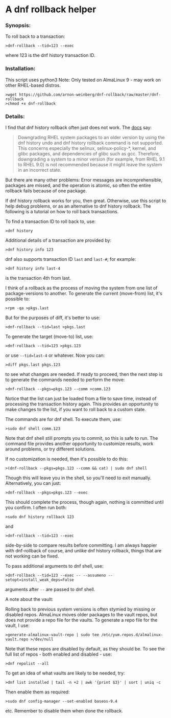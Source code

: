 # A dnf rollback helper

### Synopsis:

To roll back to a transaction:

`>dnf-rollback --tid=123 --exec`

where 123 is the dnf history transaction ID.

### Installation:

This script uses python3
Note: Only tested on AlmaLinux 9 - may work on other RHEL-based distros.

```
>wget https://github.com/arnon-weinberg/dnf-rollback/raw/master/dnf-rollback
>chmod +x dnf-rollback
```

### Details:

I find that dnf history rollback often just does not work. The [docs](https://docs.redhat.com/en/documentation/red_hat_enterprise_linux/9/html/managing_software_with_the_dnf_tool/assembly_handling-package-management-history_managing-software-with-the-dnf-tool#reverting-dnf-transactions_assembly_handling-package-management-history) say:

> Downgrading RHEL system packages to an older version by using the dnf history undo and dnf history rollback command is not supported. This concerns especially the selinux, selinux-policy-*, kernel, and glibc packages, and dependencies of glibc such as gcc. Therefore, downgrading a system to a minor version (for example, from RHEL 9.1 to RHEL 9.0) is not recommended because it might leave the system in an incorrect state.

But there are many other problems: Error messages are incomprehensible, packages are missed, and the operation is atomic, so often the entire rollback fails because of one package.

If dnf history rollback works for you, then great. Otherwise, use this script to help debug problems, or as an alternative to dnf history rollback. The following is a tutorial on how to roll back transactions.

To find a transaction ID to roll back to, use:

`>dnf history`

Additional details of a transaction are provided by:

`>dnf history info 123`

dnf also supports transaction ID `last` and `last-#`; for example:

`>dnf history info last-4`

is the transaction 4th from last.

I think of a rollback as the process of moving the system from one list of package-versions to another. To generate the current (move-from) list, it's possible to:

`>rpm -qa >pkgs.last`

But for the purposes of diff, it's better to use:

`>dnf-rollback --tid=last >pkgs.last`

To generate the target (move-to) list, use:

`>dnf-rollback --tid=123 >pkgs.123`

or use `--tid=last-4` or whatever. Now you can:

`>diff pkgs.last pkgs.123`

to see what changes are needed. If ready to proceed, then the next step is to generate the commands needed to perform the move:

`>dnf-rollback --pkgs=pkgs.123 --comm >comm.123`

Notice that the list can just be loaded from a file to save time, instead of processing the transaction history again. This provides an opportunity to make changes to the list, if you want to roll back to a custom state.

The commands are for dnf shell. To execute them, use:

`>sudo dnf shell comm.123`

Note that dnf shell still prompts you to commit, so this is safe to run. The command file provides another opportunity to customize results, work around problems, or try different solutions.

If no customization is needed, then it's possible to do this:

`>(dnf-rollback --pkgs=pkgs.123 --comm && cat) | sudo dnf shell`

Though this will leave you in the shell, so you'll need to exit manually. Alternatively, you can just:

`>dnf-rollback --pkgs=pkgs.123 --exec`

This should complete the process, though again, nothing is committed until you confirm. I often run both:

`>sudo dnf history rollback 123`

and

`>dnf-rollback --tid=123 --exec`

side-by-side to compare results before committing. I am always happier with dnf-rollback of course, and unlike dnf history rollback, things that are not working can be fixed.

To pass additional arguments to dnf shell, use:

`>dnf-rollback --tid=123 --exec -- --assumeno --setopt=install_weak_deps=False`

arguments after `--` are passed to dnf shell.

A note about the vault:

Rolling back to previous system versions is often stymied by missing or disabled repos. AlmaLinux moves older packages to the vault repos, but does not provide a repo file for the vaults. To generate a repo file for the vault, I use:

`>generate-almalinux-vault-repo | sudo tee /etc/yum.repos.d/almalinux-vault.repo >/dev/null`

Note that these repos are disabled by default, as they should be. To see the full list of repos - both enabled and disabled - use:

`>dnf repolist --all`

To get an idea of what vaults are likely to be needed, try:

`>dnf list installed | tail -n +2 | awk '{print $3}' | sort | uniq -c`

Then enable them as required:

`>sudo dnf config-manager --set-enabled baseos-9.4`

etc. Remember to disable them when done the rollback.
